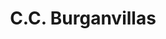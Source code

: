 ---
title: "C.C. Burganvillas"
url: /ciudad-guayana-puerto-ordaz/c-c-burganvillas/
shop: centro comercial
---